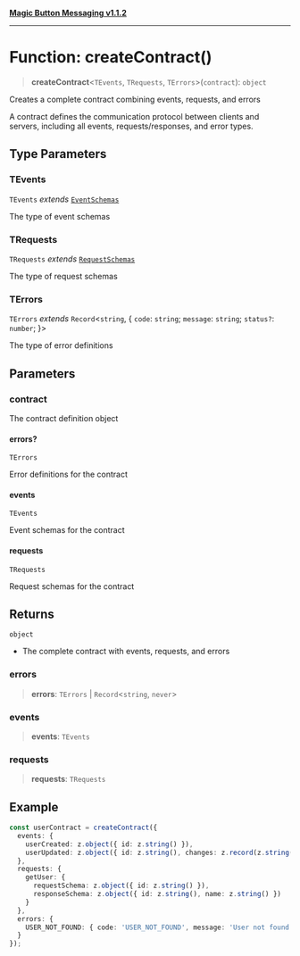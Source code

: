 [**Magic Button Messaging v1.1.2**](../README.md)

***

# Function: createContract()

> **createContract**\<`TEvents`, `TRequests`, `TErrors`\>(`contract`): `object`

Creates a complete contract combining events, requests, and errors

A contract defines the communication protocol between clients and servers,
including all events, requests/responses, and error types.

## Type Parameters

### TEvents

`TEvents` *extends* [`EventSchemas`](../type-aliases/EventSchemas.md)

The type of event schemas

### TRequests

`TRequests` *extends* [`RequestSchemas`](../type-aliases/RequestSchemas.md)

The type of request schemas

### TErrors

`TErrors` *extends* `Record`\<`string`, \{ `code`: `string`; `message`: `string`; `status?`: `number`; \}\>

The type of error definitions

## Parameters

### contract

The contract definition object

#### errors?

`TErrors`

Error definitions for the contract

#### events

`TEvents`

Event schemas for the contract

#### requests

`TRequests`

Request schemas for the contract

## Returns

`object`

- The complete contract with events, requests, and errors

### errors

> **errors**: `TErrors` \| `Record`\<`string`, `never`\>

### events

> **events**: `TEvents`

### requests

> **requests**: `TRequests`

## Example

```typescript
const userContract = createContract({
  events: {
    userCreated: z.object({ id: z.string() }),
    userUpdated: z.object({ id: z.string(), changes: z.record(z.string()) })
  },
  requests: {
    getUser: {
      requestSchema: z.object({ id: z.string() }),
      responseSchema: z.object({ id: z.string(), name: z.string() })
    }
  },
  errors: {
    USER_NOT_FOUND: { code: 'USER_NOT_FOUND', message: 'User not found', status: 404 }
  }
});
```
